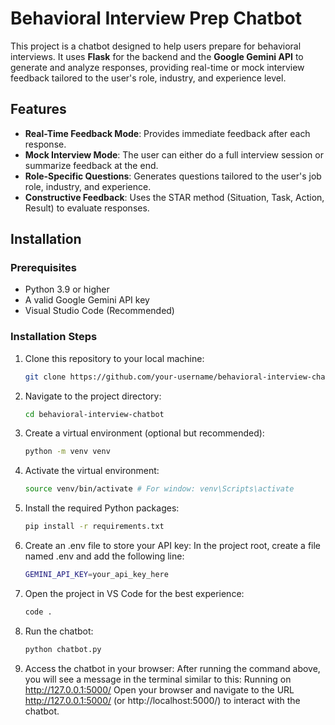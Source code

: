 # Behavioral Interview Prep Chatbot

This project is a chatbot designed to help users prepare for behavioral interviews. It uses **Flask** for the backend and the **Google Gemini API** to generate and analyze responses, providing real-time or mock interview feedback tailored to the user's role, industry, and experience level.

## Features

- **Real-Time Feedback Mode**: Provides immediate feedback after each response.
- **Mock Interview Mode**: The user can either do a full interview session or summarize feedback at the end.
- **Role-Specific Questions**: Generates questions tailored to the user's job role, industry, and experience.
- **Constructive Feedback**: Uses the STAR method (Situation, Task, Action, Result) to evaluate responses.

## Installation

### Prerequisites
- Python 3.9 or higher
- A valid Google Gemini API key
- Visual Studio Code (Recommended)

### Installation Steps

1. Clone this repository to your local machine:
   ```bash
   git clone https://github.com/your-username/behavioral-interview-chatbot.git
2. Navigate to the project directory:
   ```bash
   cd behavioral-interview-chatbot
3. Create a virtual environment (optional but recommended):
   ```bash
   python -m venv venv
4. Activate the virtual environment:
   ```bash
   source venv/bin/activate # For window: venv\Scripts\activate
5. Install the required Python packages:
   ```bash
   pip install -r requirements.txt
6. Create an .env file to store your API key: In the project root, create a file named .env and add the following line:
   ```bash
   GEMINI_API_KEY=your_api_key_here
7. Open the project in VS Code for the best experience:
   ```bash
   code .
8. Run the chatbot:
   ```bash
   python chatbot.py
9. Access the chatbot in your browser:
After running the command above, you will see a message in the terminal similar to this:
Running on http://127.0.0.1:5000/
Open your browser and navigate to the URL http://127.0.0.1:5000/ (or http://localhost:5000/) to interact with the chatbot.




   
   
